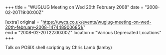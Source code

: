 +++
title = "WUGLUG Meeting on Wed 20th February 2008"
date = "2008-02-20T19:00:00Z"

[extra]
original = "https://uwcs.co.uk/events/wuglug-meeting-on-wed-20th-february-2008-1474489006851/"    
end = "2008-02-20T22:00:00Z"
location = "Various Deprecated Locations"
+++

Talk on POSIX shell scripting by Chris Lamb (lamby)

